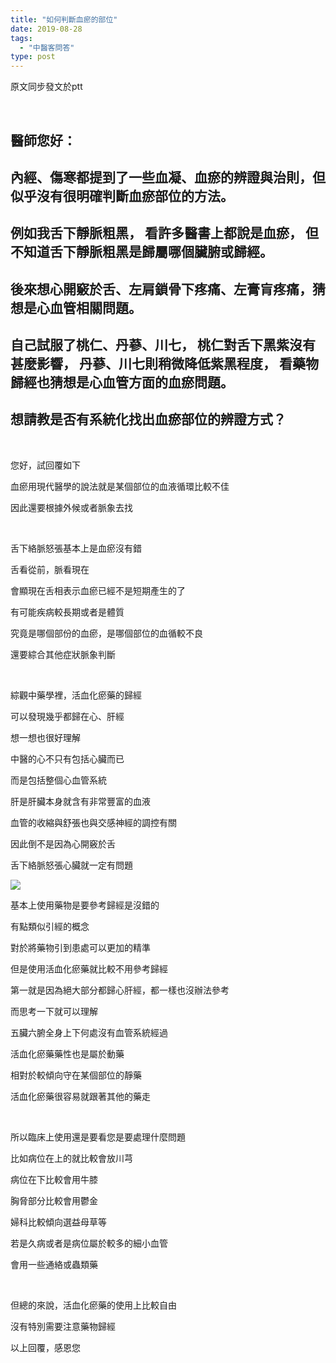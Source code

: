 ```yaml
---
title: "如何判斷血瘀的部位"
date: 2019-08-28
tags: 
  - "中醫客問答"
type: post
---
```


原文同步發文於ptt

 

## 醫師您好：

## 內經、傷寒都提到了一些血凝、血瘀的辨證與治則，但似乎沒有很明確判斷血瘀部位的方法。

## 例如我舌下靜脈粗黑， 看許多醫書上都說是血瘀， 但不知道舌下靜脈粗黑是歸屬哪個臟腑或歸經。

## 後來想心開竅於舌、左肩鎖骨下疼痛、左膏肓疼痛，猜想是心血管相關問題。

## 自己試服了桃仁、丹蔘、川七， 桃仁對舌下黑紫沒有甚麼影響， 丹蔘、川七則稍微降低紫黑程度， 看藥物歸經也猜想是心血管方面的血瘀問題。

## 想請教是否有系統化找出血瘀部位的辨證方式？

 

您好，試回覆如下

血瘀用現代醫學的說法就是某個部位的血液循環比較不佳

因此還要根據外候或者脈象去找

 

舌下絡脈怒張基本上是血瘀沒有錯

舌看從前，脈看現在

會顯現在舌相表示血瘀已經不是短期產生的了

有可能疾病較長期或者是體質

究竟是哪個部份的血瘀，是哪個部位的血循較不良

還要綜合其他症狀脈象判斷

 

綜觀中藥學裡，活血化瘀藥的歸經

可以發現幾乎都歸在心、肝經

想一想也很好理解

中醫的心不只有包括心臟而已

而是包括整個心血管系統

肝是肝臟本身就含有非常豐富的血液

血管的收縮與舒張也與交感神經的調控有關

因此倒不是因為心開竅於舌

舌下絡脈怒張心臟就一定有問題

![](/images/uploads/red-blood-cell-300x169.jpg)

基本上使用藥物是要參考歸經是沒錯的

有點類似引經的概念

對於將藥物引到患處可以更加的精準

但是使用活血化瘀藥就比較不用參考歸經

第一就是因為絕大部分都歸心肝經，都一樣也沒辦法參考

而思考一下就可以理解

五臟六腑全身上下何處沒有血管系統經過

活血化瘀藥藥性也是屬於動藥

相對於較傾向守在某個部位的靜藥

活血化瘀藥很容易就跟著其他的藥走

 

所以臨床上使用還是要看您是要處理什麼問題

比如病位在上的就比較會放川芎

病位在下比較會用牛膝

胸脅部分比較會用鬱金

婦科比較傾向選益母草等

若是久病或者是病位屬於較多的細小血管

會用一些通絡或蟲類藥

 

但總的來說，活血化瘀藥的使用上比較自由

沒有特別需要注意藥物歸經

以上回覆，感恩您
